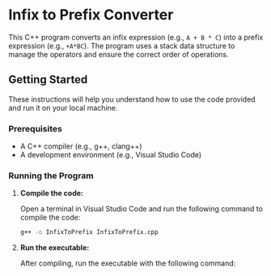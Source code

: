# Infix to Prefix Converter

This C++ program converts an infix expression (e.g., `A + B * C`) into a prefix expression (e.g., `+A*BC`). The program uses a stack data structure to manage the operators and ensure the correct order of operations.

## Getting Started

These instructions will help you understand how to use the code provided and run it on your local machine.

### Prerequisites

- A C++ compiler (e.g., g++, clang++)
- A development environment (e.g., Visual Studio Code)


### Running the Program

1. **Compile the code:**

    Open a terminal in Visual Studio Code and run the following command to compile the code:

    ```sh
    g++ -o InfixToPrefix InfixToPrefix.cpp
    ```

2. **Run the executable:**

    After compiling, run the executable with the following command:

